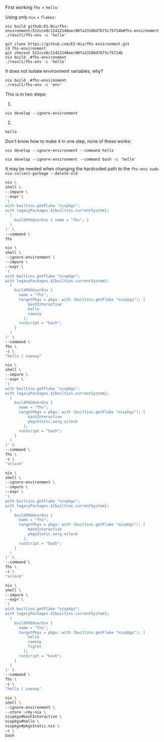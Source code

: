 

First working `fhs` + `hello`:

Using only `nix` + `flakes`:
```
nix build github:ES-Nix/fhs-environment/512cce8c11412140eec90fa33186d7673c75714b#fhs-environment
./result/fhs-env -c 'hello'
```


```
git clone https://github.com/ES-Nix/fhs-environment.git
cd fhs-environment
git checout 512cce8c11412140eec90fa33186d7673c75714b
nix build .#fhs-environment
./result/fhs-env -c 'hello'
```


It does not isolate environment variables, why?
```
nix build .#fhs-environment
./result/fhs-env -c 'env'
```

This is in two steps:

1)
`nix develop --ignore-environment`

2)
`hello`

Don't know how to make it in one step, none of these works:

`nix develop --ignore-environment --command hello`

`nix develop --ignore-environment --command bash -c 'hello'`

It may be needed when changing the hardcoded path to the `fhs-env`: 
`sudo nix-collect-garbage --delete-old`


```bash
nix \
shell \
--impure \
--expr \
'(
with builtins.getFlake "nixpkgs";  
with legacyPackages.${builtins.currentSystem}; 
  (
    buildFHSUserEnv { name = "fhs"; }
  )
)' \
--command \
fhs
```

```bash
nix \
shell \
--ignore-environment \
--impure \
--expr \
'(
with builtins.getFlake "nixpkgs";  
with legacyPackages.${builtins.currentSystem}; 
  (
    buildFHSUserEnv { 
      name = "fhs";
      targetPkgs = pkgs: with (builtins.getFlake "nixpkgs"); [
          bashInteractive
          hello
          cowsay          
        ];
      runScript = "bash";
    }
  )
)' \
--command \
fhs \
-c \
"hello | cowsay" 
```

```bash
nix \
shell \
--impure \
--expr \
'(
with builtins.getFlake "nixpkgs";  
with legacyPackages.${builtins.currentSystem}; 
  (
    buildFHSUserEnv { 
      name = "fhs";
      targetPkgs = pkgs: with (builtins.getFlake "nixpkgs"); [
          bashInteractive
          pkgsStatic.xorg.xclock
        ];
      runScript = "bash";
    }
  )
)' \
--command \
fhs \
-c \
"xclock"
```


```bash
nix \
shell \
--ignore-environment \
--impure \
--expr \
'(
with builtins.getFlake "nixpkgs";  
with legacyPackages.${builtins.currentSystem}; 
  (
    buildFHSUserEnv { 
      name = "fhs";
      targetPkgs = pkgs: with (builtins.getFlake "nixpkgs"); [
          bashInteractive
          pkgsStatic.xorg.xclock
        ];
      runScript = "bash";
    }
  )
)' \
--command \
fhs \
-c \
"xclock"
```

```bash
nix \
shell \
--impure \
--expr \
'(
with builtins.getFlake "nixpkgs";  
with legacyPackages.${builtins.currentSystem}; 
  (
    buildFHSUserEnv { 
      name = "fhs";
      targetPkgs = pkgs: with (builtins.getFlake "nixpkgs"); [
          hello
          cowsay
          figlet
        ];
      runScript = "bash";
    }
  )
)' \
--command \
fhs \
-c \
"hello | cowsay" 
```


```bash
nix \
shell \
--ignore-environment \
--store ~/my-nix \
nixpkgs#bashInteractive \
nixpkgs#hello \
nixpkgs#pkgsStatic.nix \
-c \
bash
```
